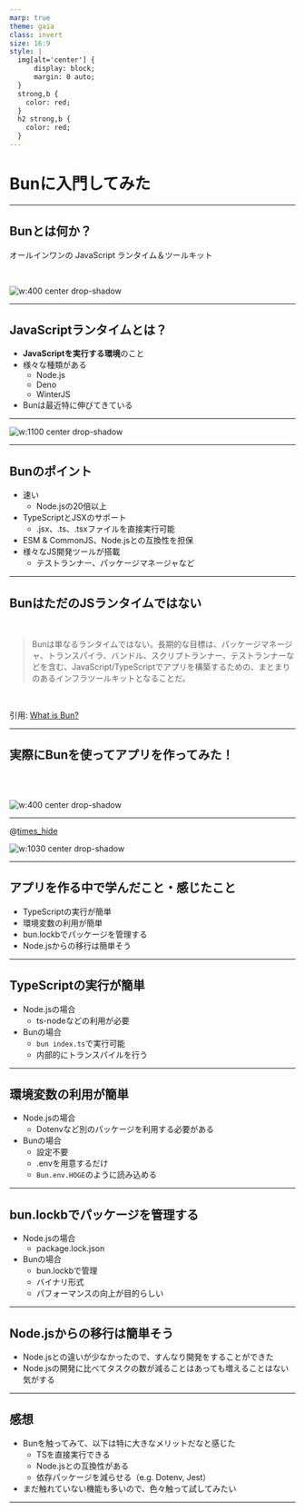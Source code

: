 ```yaml
---
marp: true
theme: gaia
class: invert
size: 16:9
style: |
  img[alt='center'] {
      display: block;
      margin: 0 auto;
  }
  strong,b {
    color: red;
  }
  h2 strong,b {
    color: red;
  }
---
```


<!--
_class:
  - lead
  - invert
_footer: ""
-->

# Bunに入門してみた

---

## Bunとは何か？ 

オールインワンの JavaScript ランタイム＆ツールキット

<br>

![w:400 center drop-shadow](bun.png)

---

## JavaScriptランタイムとは？

- **JavaScriptを実行する環境**のこと
- 様々な種類がある
  - Node.js
  - Deno
  - WinterJS  
- Bunは最近特に伸びてきている

---

![w:1100 center drop-shadow](bun-trend.png)

---

## Bunのポイント

- 速い
  - Node.jsの20倍以上
- TypeScriptとJSXのサポート
  - .jsx、.ts、.tsxファイルを直接実行可能
- ESM & CommonJS、Node.jsとの互換性を担保
- 様々なJS開発ツールが搭載
  - テストランナー、パッケージマネージャなど

---

## BunはただのJSランタイムではない

<br>

>Bunは単なるランタイムではない。長期的な目標は、パッケージマネージャ、トランスパイラ、バンドル、スクリプトランナー、テストランナーなどを含む、JavaScript/TypeScriptでアプリを構築するための、まとまりのあるインフラツールキットとなることだ。

<br>

引用: [What is Bun?](https://bun.sh/docs#design-goals)

---

## 実際にBunを使ってアプリを作ってみた！

<br>
<br>

![w:400 center drop-shadow](draw.png)

---

@[times_hide](https://aa-jp.slack.com/archives/C011TPLB2E9)

![w:1030 center drop-shadow](tec.png)

---

## アプリを作る中で学んだこと・感じたこと

- TypeScriptの実行が簡単
- 環境変数の利用が簡単
- bun.lockbでパッケージを管理する
- Node.jsからの移行は簡単そう

---

## TypeScriptの実行が簡単

- Node.jsの場合
  - ts-nodeなどの利用が必要
- Bunの場合
  - `bun index.ts`で実行可能
  - 内部的にトランスパイルを行う

---

## 環境変数の利用が簡単

- Node.jsの場合
  - Dotenvなど別のパッケージを利用する必要がある
- Bunの場合
  - 設定不要
  - .envを用意するだけ
  - `Bun.env.HOGE`のように読み込める

---

## bun.lockbでパッケージを管理する

- Node.jsの場合
  - package.lock.json
- Bunの場合
  - bun.lockbで管理
  - バイナリ形式
  - パフォーマンスの向上が目的らしい

---

## Node.jsからの移行は簡単そう

- Node.jsとの違いが少なかったので、すんなり開発をすることができた
- Node.jsの開発に比べてタスクの数が減ることはあっても増えることはない気がする

---

## 感想

- Bunを触ってみて、以下は特に大きなメリットだなと感じた
  - TSを直接実行できる
  - Node.jsとの互換性がある
  - 依存パッケージを減らせる（e.g. Dotenv, Jest）
- まだ触れていない機能も多いので、色々触って試してみたい

---

<!--
backgroundColor: black
footer: ""
-->
